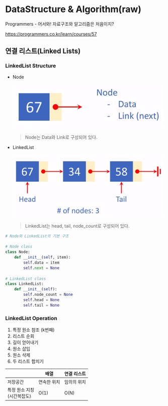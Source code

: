 

# DataStructure & Algorithm(raw)

Programmers - 어서와! 자료구조와 알고리즘은 처음이지?

<https://programmers.co.kr/learn/courses/57>



## 연결 리스트(Linked Lists)

### LinkedList Structure

* Node

  <img src=".\assets\Node.png"></img>

  > Node는 Data와 Link로 구성되어 있다.

* LinkedList

  <img src=".\assets\LinkedList.png"></img>

  > LinkedList는 head, tail, node_count로 구성되어 있다.



```python
# Node와 LinkedList의 기본 구조

# Node class
class Node:
    def __init__(self, item):
        self.data = item
        self.next = None
        
# LinkedList class
class LinkedList:
    def __init__(self):
        self.node_count = None
        self.head = None
        self.tail = None
```



### LinkedList Operation

1. 특정 원소 참조 (k번째)
2. 리스트 순회
3. 길이 얻어내기
4. 원소 삽입
5. 원소 삭제
6. 두 리스트 합치기

|                                 | 배열        | 연결 리스트 |
| ------------------------------- | ----------- | ----------- |
| 저장공간                        | 연속한 위치 | 임의의 위치 |
| 특정 원소 지칭<br/>(시간복잡도) | O(1)        | O(N)        |

